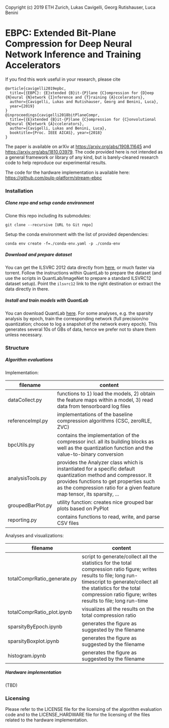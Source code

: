 ﻿﻿﻿﻿﻿﻿﻿﻿﻿﻿﻿﻿﻿﻿﻿﻿﻿﻿﻿﻿﻿﻿Copyright (c) 2019 ETH Zurich, Lukas Cavigelli, Georg Rutishauser, Luca Benini

# EBPC: Extended Bit-Plane Compression for Deep Neural Network Inference and Training Accelerators

If you find this work useful in your research, please cite

```
@article{cavigelli2019epbc,
  title={{EBPC}: {E}xtended {B}it-{P}lane {C}ompression for {D}eep {N}eural {N}etwork {I}nference and {T}raining {A}ccelerators},
  author={Cavigelli, Lukas and Rutishauser, Georg and Benini, Luca},
  year={2019}
}
@inproceedings{cavigelli2018bitPlaneCompr,
  title={{E}xtended {B}it-{P}lane {C}ompression for {C}onvolutional {N}eural {N}etwork {A}ccelerators},
  author={Cavigelli, Lukas and Benini, Luca},
  booktitle={Proc. IEEE AICAS}, year={2018}
}
```
The paper is available on arXiv at https://arxiv.org/abs/1908.11645 and https://arxiv.org/abs/1810.03979.
The code provided here is not intended as a general framework or library of any kind, but is 
barely-cleaned research code to help reproduce our experimental results.  

The code for the hardware implementation is available here: https://github.com/pulp-platform/stream-ebpc

### Installation
##### Clone repo and setup conda environment

Clone this repo including its submodules: 

`git clone --recursive [URL to Git repo]`

Setup the conda environment with the list of provided dependencies: 

`conda env create -f=./conda-env.yaml -p ./conda-env`

##### Download and prepare dataset
You can get the ILSVRC 2012 data directly from [here](http://image-net.org/challenges/LSVRC/2012/), or much faster via torrent. 
Follow the instructions within QuantLab to prepare the dataset (and use the scripts in QuantLab/ImageNet to prepare a standard ILSVRC12 dataset setup). Point the `ilsvrc12` link to the right destination or extract the data directly in there. 

##### Install and train models with QuantLab
You can download QuantLab [here](https://github.com/spallanzanimatteo/QuantLab). For some analyses, e.g. the sparsity analysis 
by epoch, train the corresponding network (full precision/no quantization; choose to log a snapshot of the network every epoch). 
This generates several 10s of GBs of data, hence we prefer not to share them unless necessary. 

### Structure

##### Algorithm evaluations

Implementation:

|  filename  |  content |
|---|---|
| dataCollect.py | functions to 1) load the models, 2) obtain the feature maps within a model, 3) read data from tensorboard log files |
| referenceImpl.py | implementations of the baseline compression algorithms (CSC, zeroRLE, ZVC) |
| bpcUtils.py | contains the implementation of the compressor incl. all its building blocks as well as the quantization function and the value-to-binary conversion |
| analysisTools.py | provides the Analyzer class which is instantiated for a specific default quantization method and compressor. It provides functions to get properties such as the compression ratio for a given feature map tensor, its sparsity, ... |
| groupedBarPlot.py | utility function: creates nice grouped bar plots based on PyPlot |
| reporting.py | contains functions to read, write, and parse CSV files |

Analyses and visualizations: 

|  filename  |  content |
|---|---|
| totalComprRatio_generate.py  | script to generate/collect all the statistics for the total compression ratio figure; writes results to file; long run-timescript to generate/collect all the statistics for the total compression ratio figure; writes results to file; long run-time |
| totalComprRatio_plot.ipynb  | visualizes all the results on the total compression ratio |
| sparsityByEpoch.ipynb  | generates the figure as suggested by the filename |
| sparsityBoxplot.ipynb  | generates the figure as suggested by the filename |
| histogram.ipynb  | generates the figure as suggested by the filename |


##### Hardware implementation
(TBD)

### Licensing
Please refer to the LICENSE file for the licensing of the algorithm evaluation code and to the LICENSE_HARDWARE file for the licensing of the files related to the hardware implementation. 



